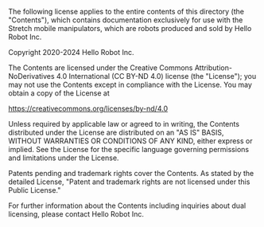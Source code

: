 The following license applies to the entire contents of this directory (the "Contents"), which contains documentation exclusively for use with the Stretch mobile manipulators, which are robots produced and sold by Hello Robot Inc.

Copyright 2020-2024 Hello Robot Inc.

The Contents are licensed under the Creative Commons Attribution-NoDerivatives 4.0 International (CC BY-ND 4.0) license (the "License"); you may not use the Contents except in compliance with the License. You may obtain a copy of the License at

https://creativecommons.org/licenses/by-nd/4.0

Unless required by applicable law or agreed to in writing, the Contents distributed under the License are distributed on an "AS IS" BASIS, WITHOUT WARRANTIES OR CONDITIONS OF ANY KIND, either express or implied. See the License for the specific language governing permissions and limitations under the License.

Patents pending and trademark rights cover the Contents. As stated by the detailed License, "Patent and trademark rights are not licensed under this Public License."

For further information about the Contents including inquiries about dual licensing, please contact Hello Robot Inc.
